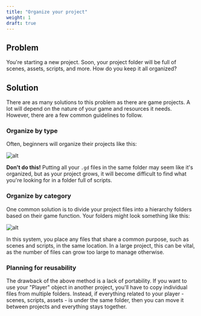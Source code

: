 ```yaml
---
title: "Organize your project"
weight: 1
draft: true
---
```


## Problem

You're starting a new project. Soon, your project folder will be full of scenes, assets, scripts, and more. How do you keep it all organized?

## Solution

There are as many solutions to this problem as there are game projects. A lot will depend on the nature of your game and resources it needs. However, there are a few common guidelines to follow.

### Organize by type

Often, beginners will organize their projects like this:

![alt](/3.x/img/organize_01.png)
<!-- ```markdown
- res://
    - scenes
    - scripts
    - images
    - ...
``` -->

**Don't do this!** Putting all your `.gd` files in the same folder may seem like it's organized, but as your project grows, it will become difficult to find what you're looking for in a folder full of scripts.

### Organize by category

One common solution is to divide your project files into a hierarchy folders based on their game function. Your folders might look something like this:

![alt](/3.x/img/organize_02.png)

<!--
```markdown
- res://
    - assets
        - textures
        - sounds
        - models
    - objects
        - entities
            - player
            - enemy
        - maps
    - UI
    - ...
``` -->

In this system, you place any files that share a common purpose, such as scenes and scripts, in the same location. In a large project, this can be vital, as the number of files can grow too large to manage otherwise.

### Planning for reusability

The drawback of the above method is a lack of portability. If you want to use your "Player" object in another project, you'll have to copy individual files from multiple folders. Instead, if everything related to your player - scenes, scripts, assets - is under the same folder, then you can move it between projects and everything stays together.
